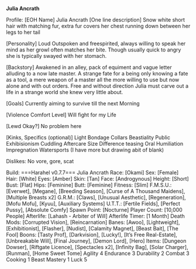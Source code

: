**Julia Ancrath**

Profile:
[EOH Name]
Julia Ancrath
[One line description]
Snow white short hair with matching fur, extra fur covers her chest running down between her legs to her tail

[Personality]
Loud Outspoken and freespirited, always willing to speak her mind as her growl often matches her bite. Though usually quick to angry she is typically swayed with her stomach.

[Backstory]
Awakened in an alley, pack of equiment and vague letter alluding to a now late master. A strange fate for a being only knowing a fate as a tool, a mere weapon of a master all the more willing to use but now alone and with out orders.
Free and without direction Julia must carve out a life in a strange world she knew very little about.

[Goals]
Currently aiming to survive till the next Morning

[Violence Comfort Level]
Will fight for my Life

[Lewd Okay?]
No problem here

[Kinks, Specifics (optional)]
Light Bondage
Collars
Beastiality
Public
Exhibisionism
Cuddling
Aftercare
Size Difference
teasing
Oral
Humiliation
Impregnation
Watersports
(I have more but drawing abit of blank)

Dislikes: No vore, gore, scat

Build:
===Harahel v0.7.7===
Julia Ancrath
Race: [Okami]
Sex: [Female]
Hair: [White]
Eyes: [Amber]
Skin: [Tan]
Face: [Androgynous]
Height: [Short]
Bust: [Flat]
Hips: [Feminine]
Butt: [Feminine]
Fitness: [Slim]
F.M.S.U.: [Everwet], [Megane], [Breeding Season], [Curse of A Thousand Maidens], [Multiple Breasts x2]
G.R.M.: [Claws], [Unusual Aesthetic], [Regeneration], [Mofu Mofu], [Kyuu], [Auxiliary Systems]
U.T.T.: [Fertile Fields], [Perfect Pussy], [Absolute Comfy]
Spawn Point: [Nocturne]
Player Count: [10,000 People]
Afterlife: [Lahash - Arbiter of Will]
Afterlife Timer: [1 Month]
Death Mods: [Corrupted Vision], [Reincarnation]
Banes: [Awoo], [Lightweight], [Exhibitionist], [Flasher], [Nudist], [Calamity Magnet], [Beast Bait], [The Fool]
Boons: [Tasty Prof], [Darkvision], [Lucky!], [It’s Free Real-Estate], [Unbreakable Will], [Final Journey], [Demon Lord], [Hero]
Items: [Dungeon Dowser], [Riftgate Licence], [Spectacles x2], [Infinity Bag], [Solar Charger], [Runman], [Home Sweet Tome]
Agility 4
Endurance 3
Durability 2
Combat 3
Cooking 1
Beast Mastery 1
Luck 5